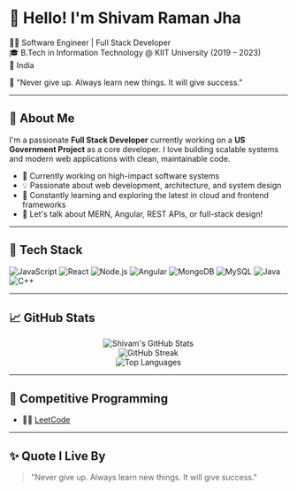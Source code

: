 # 👋 Hello! I'm Shivam Raman Jha

🧑‍💻 Software Engineer | Full Stack Developer  
🎓 B.Tech in Information Technology @ KIIT University (2019 – 2023)  
📍 India


💬 "Never give up. Always learn new things. It will give success."

---

## 🚀 About Me

I'm a passionate **Full Stack Developer** currently working on a **US Government Project** as a core developer. I love building scalable systems and modern web applications with clean, maintainable code.

- 🔭 Currently working on high-impact software systems  
- 💡 Passionate about web development, architecture, and system design  
- 🌱 Constantly learning and exploring the latest in cloud and frontend frameworks  
- 💬 Let's talk about MERN, Angular, REST APIs, or full-stack design!

---

## 🧰 Tech Stack

![JavaScript](https://img.shields.io/badge/-JavaScript-F7DF1E?logo=javascript&logoColor=black)
![React](https://img.shields.io/badge/-React-61DAFB?logo=react&logoColor=black)
![Node.js](https://img.shields.io/badge/-Node.js-339933?logo=node.js&logoColor=white)
![Angular](https://img.shields.io/badge/-Angular-DD0031?logo=angular&logoColor=white)
![MongoDB](https://img.shields.io/badge/-MongoDB-47A248?logo=mongodb&logoColor=white)
![MySQL](https://img.shields.io/badge/-MySQL-4479A1?logo=mysql&logoColor=white)
![Java](https://img.shields.io/badge/-Java-007396?logo=java&logoColor=white)
![C++](https://img.shields.io/badge/-C++-00599C?logo=c%2b%2b&logoColor=white)

---

## 📈 GitHub Stats

<p align="center">
  <img src="https://github-readme-stats.vercel.app/api?username=code-with-srj&show_icons=true&theme=tokyonight" alt="Shivam's GitHub Stats" />
  <br/>
  <img src="https://github-readme-streak-stats.herokuapp.com/?user=code-with-srj&theme=tokyonight" alt="GitHub Streak" />
  <br/>
  <img src="https://github-readme-stats.vercel.app/api/top-langs/?username=code-with-srj&layout=compact&theme=tokyonight" alt="Top Languages" />
</p>

---

## 🧠 Competitive Programming

- 👨‍💻 [LeetCode](https://leetcode.com/u/shivamramanjha/)

---

<!-- ## 🌐 Connect with Me

- 🔗 [GitHub](https://github.com/code-with-srj)
- 💼 [LinkedIn](https://www.linkedin.com/in/shivam-raman-j-a3ab69284/)
- 📧 [Email](mailto:codewithsrj@gmail.com) 

---
-->

## ✨ Quote I Live By

> "Never give up. Always learn new things. It will give success."


